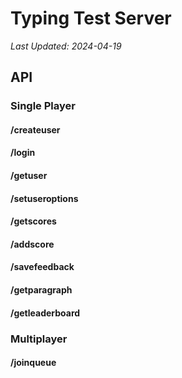 # Typing Test Server
*Last Updated: 2024-04-19*

## API

### Single Player

#### /createuser
#### /login
#### /getuser
#### /setuseroptions
#### /getscores
#### /addscore
#### /savefeedback
#### /getparagraph
#### /getleaderboard

### Multiplayer

#### /joinqueue
